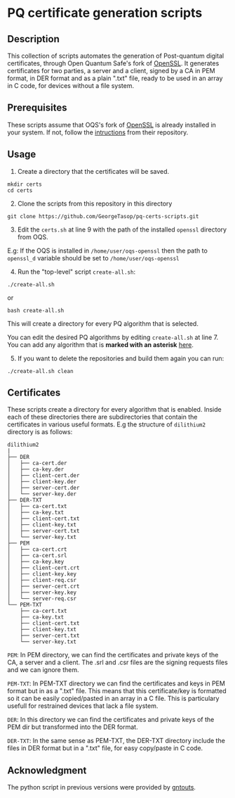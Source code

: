 # PQ certificate generation scripts

## Description

This collection of scripts automates the generation of Post-quantum digital certificates, through Open Quantum Safe's fork of [OpenSSL](https://github.com/open-quantum-safe/openssl). It generates certificates for two parties, a server and a client, signed by a CA in PEM format, in DER format and as a plain ".txt" file, ready to be used in an array in C code, for devices without a file system.


## Prerequisites

These scripts assume that OQS's fork of [OpenSSL](https://github.com/open-quantum-safe/openssl) is already installed in your system. If not, follow the [intructions](https://github.com/open-quantum-safe/openssl#quickstart) from their repository.

## Usage

1. Create a directory that the certificates will be saved.

```
mkdir certs
cd certs
```

2. Clone the scripts from this repository in this directory

```
git clone https://github.com/GeorgeTasop/pq-certs-scripts.git
```

3. Edit the `certs.sh` at line 9 with the path of the installed `openssl` directory from OQS.

E.g: If the OQS is installed in `/home/user/oqs-openssl` then the path to `openssl_d` variable should be set to `/home/user/oqs-openssl`


4. Run the "top-level" script `create-all.sh`:

```
./create-all.sh
```
or
```
bash create-all.sh
```

 This will create a directory for every PQ algorithm that is selected.

You can edit the desired PQ algorithms by editing `create-all.sh` at line 7. You can add any algorithm that is **marked with an asterisk** [here](https://github.com/open-quantum-safe/openssl#authentication).

5. If you want to delete the repositories and build them again you can run:

```
./create-all.sh clean
```

## Certificates

These scripts create a directory for every algorithm that is enabled. Inside each of these directories there are subdirectories that contain the certificates in various useful formats. E.g the structure of `dilithium2` directory is as follows:

```
dilithium2
|
├── DER
│   ├── ca-cert.der
│   ├── ca-key.der
│   ├── client-cert.der
│   ├── client-key.der
│   ├── server-cert.der
│   └── server-key.der
├── DER-TXT
│   ├── ca-cert.txt
│   ├── ca-key.txt
│   ├── client-cert.txt
│   ├── client-key.txt
│   ├── server-cert.txt
│   └── server-key.txt
├── PEM
│   ├── ca-cert.crt
│   ├── ca-cert.srl
│   ├── ca-key.key
│   ├── client-cert.crt
│   ├── client-key.key
│   ├── client-req.csr
│   ├── server-cert.crt
│   ├── server-key.key
│   └── server-req.csr
└── PEM-TXT
    ├── ca-cert.txt
    ├── ca-key.txt
    ├── client-cert.txt
    ├── client-key.txt
    ├── server-cert.txt
    └── server-key.txt
```

`PEM`: In PEM directory, we can find the certificates and private keys of the CA, a server and a client. The .srl and .csr files are the signing requests files and we can ignore them. 

`PEM-TXT`: In PEM-TXT directory we can find the certificates and keys in PEM format but in as a ".txt" file. This means that this certificate/key is formatted so it can be easily copied/pasted in an array in a C file. This is particulary usefull for restrained devices that lack a file system.

`DER`: In this directory we can find the certificates and private keys of the PEM dir but transformed into the DER format.

`DER-TXT`: In the same sense as PEM-TXT, the DER-TXT directory include the files in DER format but in a ".txt" file, for easy copy/paste in C code.

## Acknowledgment

The python script in previous versions were provided by [gntouts](https://github.com/gntouts).
